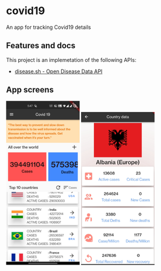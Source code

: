 # covid19

An app for tracking Covid19 details

## Features and docs

This project is an implemetation of the following APIs:

- [disease.sh - Open Disease Data API](https://disease.sh/) 

## App screens

<img src="screenshots/HomePage.jpg" width="200"/>
<img src="screenshots/CountryDetailsPage.jpg" width="200"/>

